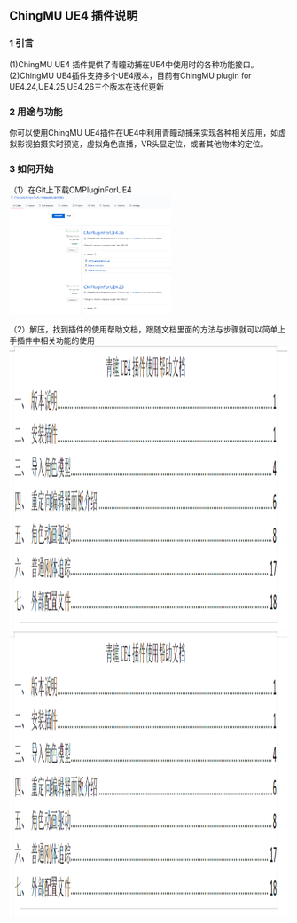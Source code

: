 ## ChingMU UE4 插件说明

### 1 引言

(1)ChingMU UE4 插件提供了青瞳动捕在UE4中使用时的各种功能接口。<br>
(2)ChingMU UE4插件支持多个UE4版本，目前有ChingMU plugin for UE4.24,UE4.25,UE4.26三个版本在迭代更新

### 2 用途与功能

你可以使用ChingMU UE4插件在UE4中利用青瞳动捕来实现各种相关应用，如虚拟影视拍摄实时预览，虚拟角色直播，VR头显定位，或者其他物体的定位。

### 3 如何开始

（1）在Git上下载CMPluginForUE4 <br>
<img src="./imgs/UE4Plugin_description_01.png" width="58%" height="58%" title="Git上下载CMPluginForUE4"/><br>

（2）解压，找到插件的使用帮助文档，跟随文档里面的方法与步骤就可以简单上手插件中相关功能的使用<br>
<img src="./imgs/UE4Plugin_description_02.png" width="685px" height="513px" title="打开插件使用帮助文档"/><br>
<img src="./imgs/UE4Plugin_description_03.png" width="685px" height="513px" title="插件使用帮助文档目录"/>

